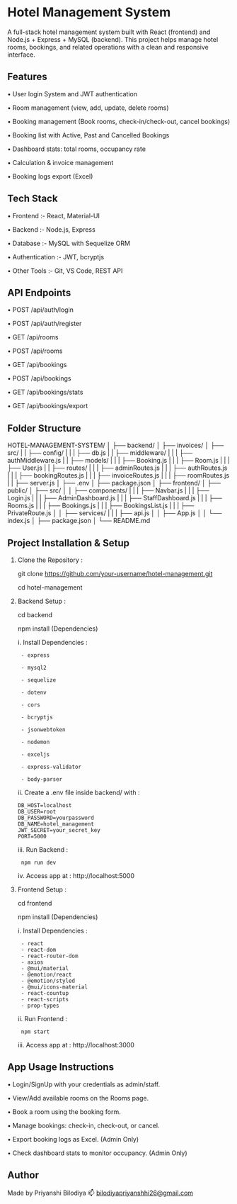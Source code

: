 # Hotel Management System 

A full-stack hotel management system built with React (frontend) and Node.js + Express + MySQL (backend).
This project helps manage hotel rooms, bookings, and related operations with a clean and responsive interface.


## Features

• User login System and JWT authentication

• Room management (view, add, update, delete rooms)

• Booking management (Book rooms, check-in/check-out, cancel bookings)

• Booking list with Active, Past and Cancelled Bookings

• Dashboard stats: total rooms, occupancy rate

• Calculation & invoice management

• Booking logs export (Excel)

## Tech Stack

• Frontend :- React, Material-UI

• Backend :- Node.js, Express

• Database :- MySQL with Sequelize ORM

• Authentication :- JWT, bcryptjs

• Other Tools :- Git, VS Code, REST API


## API Endpoints

• POST /api/auth/login

• POST /api/auth/register

• GET /api/rooms

• POST /api/rooms

• GET /api/bookings

• POST /api/bookings

• GET /api/bookings/stats

• GET /api/bookings/export


## Folder Structure 

HOTEL-MANAGEMENT-SYSTEM/
│
├── backend/
│   ├── invoices/
│   ├── src/
|   |   ├── config/
|   |   |    ├── db.js
|   |   ├── middleware/
|   |   |    ├── authMiddleware.js
|   |   ├── models/
|   |   |    ├── Booking.js
|   |   |    ├── Room.js
|   |   |    ├── User.js
|   |   ├── routes/
|   |   |    ├── adminRoutes.js
|   |   |    ├── authRoutes.js
|   |   |    ├── bookingRoutes.js
|   |   |    ├── invoiceRoutes.js
|   |   |    ├── roomRoutes.js
|   |   ├── server.js
│   ├── .env
│   ├── package.json
│
├── frontend/
│   ├── public/
│   ├── src/
│   │   ├── components/
|   |   |   ├── Navbar.js
|   |   |   ├── Login.js
|   |   |   ├── AdminDashboard.js
|   |   |   ├── StaffDashboard.js
|   |   |   ├── Rooms.js
|   |   |   ├── Bookings.js
|   |   |   ├── BookingsList.js
|   |   |   ├── PrivateRoute.js
│   │   ├── services/
|   |   |    ├── api.js
│   │   ├── App.js
│   │   └── index.js
│   ├── package.json
│
└── README.md


## Project Installation & Setup

1. Clone the Repository :

   git clone https://github.com/your-username/hotel-management.git
   
   cd hotel-management

3. Backend Setup :
   
    cd backend
   
    npm install (Dependencies)

   i. Install Dependencies :
   
        - express
   
        - mysql2
   
        - sequelize
   
        - dotenv
   
        - cors
   
        - bcryptjs
   
        - jsonwebtoken
   
        - nodemon
   
        - exceljs
   
        - express-validator
   
        - body-parser
   

   ii. Create a .env file inside backend/ with :
  
       DB_HOST=localhost
       DB_USER=root
       DB_PASSWORD=yourpassword
       DB_NAME=hotel_management
       JWT_SECRET=your_secret_key
       PORT=5000

   iii. Run Backend : 
  
        npm run dev

   iv. Access app at :
        http://localhost:5000
 
3. Frontend Setup :
   
    cd frontend
   
    npm install (Dependencies)

   i. Install Dependencies :
   
        - react
        - react-dom
        - react-router-dom
        - axios
        - @mui/material
        - @emotion/react
        - @emotion/styled
        - @mui/icons-material
        - react-countup
        - react-scripts
        - prop-types

   ii. Run Frontend :
   
        npm start

   iii. Access app at :
        http://localhost:3000


## App Usage Instructions

 • Login/SignUp with your credentials as admin/staff.
 
 • View/Add available rooms on the Rooms page.
 
 • Book a room using the booking form.
 
 • Manage bookings: check-in, check-out, or cancel.
 
 • Export booking logs as Excel. (Admin Only)
 
 • Check dashboard stats to monitor occupancy. (Admin Only)


 ## Author
 
Made by Priyanshi Bilodiya
📫 bilodiyapriyanshhi26@gmail.com
